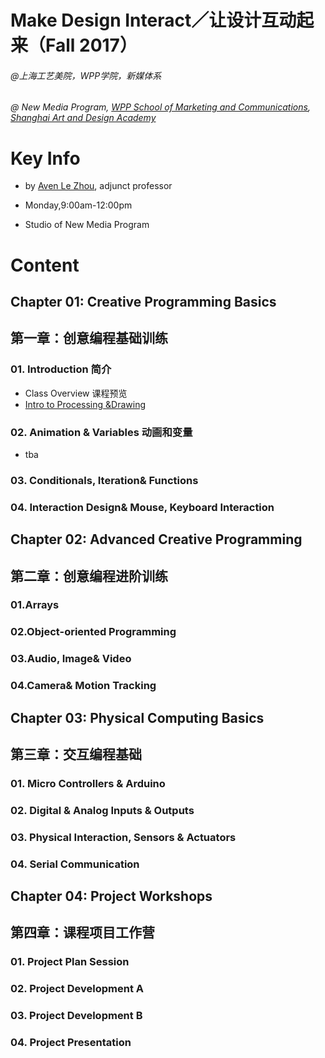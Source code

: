 # **Make Design Interact／让设计互动起来（Fall 2017）**

###### @上海工艺美院，WPP学院，新媒体系

###### @ New Media Program, [WPP School of Marketing and Communications](http://www.wppschool.com/), [Shanghai Art and Design Academy](http://www.sada.edu.cn/webDisplay/ESite/English/index.jsp)


# Key Info
- by [Aven Le Zhou](http://www.aven.cc), adjunct professor

- Monday,9:00am-12:00pm

- Studio of New Media Program

# Content

## Chapter 01: Creative Programming Basics
## 第一章：创意编程基础训练

### 01. Introduction 简介
* Class Overview  课程预览
* [Intro to Processing &Drawing ]()

### 02. Animation & Variables 动画和变量
* tba

### 03. Conditionals, Iteration& Functions 

### 04. Interaction Design& Mouse, Keyboard Interaction

## Chapter 02: Advanced Creative Programming
## 第二章：创意编程进阶训练

### 01.Arrays

### 02.Object-oriented Programming

### 03.Audio, Image& Video

### 04.Camera& Motion Tracking

## Chapter 03: Physical Computing Basics
## 第三章：交互编程基础

### 01. Micro Controllers & Arduino

### 02. Digital & Analog Inputs & Outputs

### 03. Physical Interaction, Sensors & Actuators

### 04. Serial Communication


## Chapter 04: Project Workshops
## 第四章：课程项目工作营

### 01. Project Plan Session

### 02. Project Development A

### 03. Project Development B

### 04. Project Presentation
